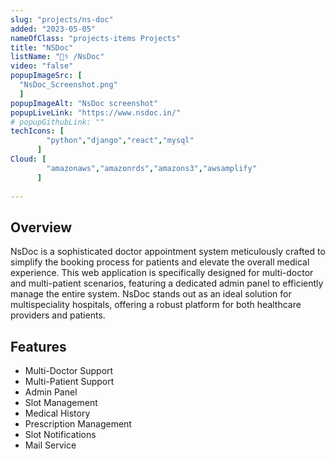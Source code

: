 ```yaml
---
slug: "projects/ns-doc"
added: "2023-05-05"
nameOfClass: "projects-items Projects"
title: "NSDoc"
listName: "👨‍⚕️ /NsDoc"
video: "false"
popupImageSrc: [
  "NsDoc_Screenshot.png"
  ]
popupImageAlt: "NsDoc screenshot"
popupLiveLink: "https://www.nsdoc.in/"
# popupGithubLink: ""
techIcons: [
        "python","django","react","mysql"
      ]
Cloud: [
        "amazonaws","amazonrds","amazons3","awsamplify"
      ]
    
---
```



<h2>Overview</h2>
<p>NsDoc is a sophisticated doctor appointment system meticulously crafted to simplify the booking process for patients and elevate the overall medical experience. This web application is specifically designed for multi-doctor and multi-patient scenarios, featuring a dedicated admin panel to efficiently manage the entire system. NsDoc stands out as an ideal solution for multispeciality hospitals, offering a robust platform for both healthcare providers and patients.</p>

<h2>Features</h2>


<ul>
  <li>Multi-Doctor Support</li>
  <li>Multi-Patient Support</li>
  <li>Admin Panel</li>
  <li>Slot Management</li>
  <li>Medical History</li>
  <li>Prescription Management</li>
  <li>Slot Notifications</li>
  <li>Mail Service</li>
</ul>